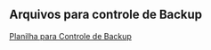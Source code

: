 ## Arquivos para controle de Backup

<a href="./controle-backup">Planilha para Controle de Backup</a>


